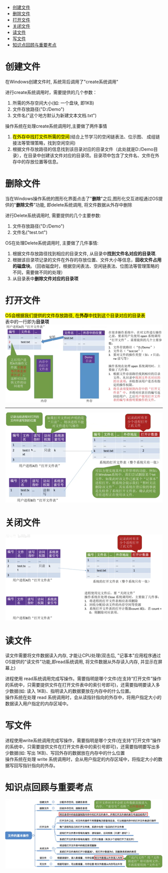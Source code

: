 - [创建文件](#创建文件)
- [删除文件](#删除文件)
- [打开文件](#打开文件)
- [关闭文件](#关闭文件)
- [读文件](#读文件)
- [写文件](#写文件)
- [知识点回顾与重要考点](#知识点回顾与重要考点)

# 创建文件
在Windows创建文件时, 系统背后调用了"create系统调用"

进行create系统调用时，需要提供的几个参数：
1. 所需的外存空间大小(如: 一个盘块, 即1KB)
2. 文件存放路径("D:/Demo")
3. 文件名("这个地方默认为新建文本文档.txt")

操作系统在处理create系统调用时,主要做了两件事情
1. <mark>在外存中找打文件所需的空间</mark>(结合上节学习的空闲链表法、位示图、 成组链接法等管理策略，找到空闲空间)
2. 根据文件存放路径的信息找到该目录对应的目录文件（此处就是D:/Demo目录），在目录中创建该文件对应的目录项。目录项中包含了文件名、文件在外存中的存放位置等信息。

# 删除文件
当在Windows操作系统的图形化界面点击了"**删除**"之后,图形化交互进程通过OS提供的"**删除文件**"功能, 即delete系统调用, 将文件数据从外存中删除

进行Delete系统调用时, 需要提供的几个主要参数:
1. 文件存放路径("D:/Demo")
2. 文件名("test.txt")

OS在处理Delete系统调用时, 主要做了几件事情:
1. 根据文件存放路径找到相应的目录文件, 从目录中**找到文件名对应的目录项**.
2. 根据该目录项记录的文件在外存的存放位置、文件大小等信息，**回收文件占用的磁盘块**。（回收磁盘时，根据空闲表法、空闲链表法、位图法等管理策略的不同，需要做不同的处理）
3. 从目录表中**删除文件对应的目录项**

# 打开文件
<mark>OS会根据我们提供的文件存放路径, 在**外存**中找到这个目录对应的目录表</mark>\
表中的一行即为**目录项**
<img src="../img/打开文件操作.png">
<hr>
<img src="../img/打开文件表.png">

# 关闭文件
<img src="../img/关闭文件操作.png">

# 读文件
读文件需要将文件数据读入内存, 才能让CPU处理(双击后, "记事本"应用程序通过OS提供的"读文件"功能,即read系统调用, 将文件数据从外存读入内存, 并显示在屏幕上)

进程使用 read系统调用完成写操作。需要指明是哪个文件(在支持“打开文件”操作的系统中，只需要提供文件在打开文件表中的索引号即可)，还需要指明要读入多少数据(如: 读入 1KB)、指明读入的数据要放在内存中的什么位置。\
操作系统在处理 read 系统调用时，会从读指针指向的外存中，将用户指定大小的数据读入用户指定的内存区域中。
# 写文件
进程使用write系统调用完成写操作，需要指明是哪个文件(在支持“打开文件”操作的系统中，只需要提供文件在打开文件表中的索引号即可)，还需要指明要写出多少数据(如: 写出 1KB)、写回外存的数据放在内存中的什么位置\
操作系统在处理 write 系统调用时，会从用户指定的内存区域中，将指定大小的数据写回写指针指向的外存。

# 知识点回顾与重要考点
<img src="../img/文件的基本操作--知识点回顾与重要考点.png">